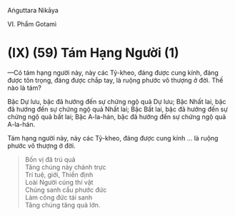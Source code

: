Aṅguttara Nikāya

VI. Phẩm Gotamì

# (IX) (59) Tám Hạng Người (1)

—Có tám hạng người này, này các Tỷ-kheo, đáng được cung kính, đáng được tôn trọng, đáng được chắp tay, là ruộng phước vô thượng ở đời. Thế nào là tám?

Bậc Dự lưu, bậc đã hướng đến sự chứng ngộ quả Dự lưu; Bậc Nhất lai, bậc đã hướng đến sự chứng ngộ quả Nhất lai; Bậc Bất lai, bậc đã hướng đến sự chứng ngộ quả bất lai; Bậc A-la-hán, bậc đã hướng đến sự chứng ngộ quả A-la-hán.

Tám hạng người này, này các Tỷ-kheo, đáng được cung kính ... là ruộng phước vô thượng ở đời.

> Bốn vị đã trú quả  
> Tăng chúng này chánh trực  
> Trí tuệ, giới, Thiền định  
> Loài Người cúng thí vật  
> Chúng sanh cầu phước đức  
> Làm công đức tái sanh  
> Tăng chúng tăng quả lớn.

